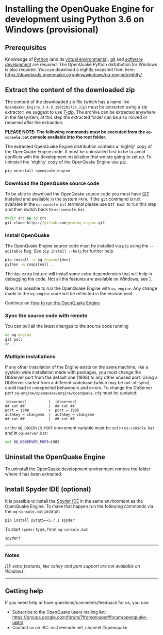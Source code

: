 # Installing the OpenQuake Engine for development using Python 3.6 on Windows (provisional)

## Prerequisites

Knowledge of [Python](https://www.python.org/) (and its [virtual environments](https://docs.python.org/3.6/tutorial/venv.html)), [git](https://git-scm.com/) and [software development](https://xkcd.com/844/) are required.
The OpenQuake Python distribution for Windows is also required. You can download a nightly snapshot from here: https://downloads.openquake.org/pkgs/windows/oq-engine/nightly/.

## Extract the content of the downloaded zip

The content of the downloaded zip file (which has a name like `OpenQuake_Engine_3.4.0_1902201725.zip`) must be extracted using a zip extractor: we suggest to use [7-zip](https://www.7-zip.org/).
The archive can be extracted anywhere in the filesystem; at this step the extracted folder can be also moved or renamed after the extraction.

**PLEASE NOTE: The following commands must be executed from the `oq-console.bat` console available into the root folder.**

The extracted OpenQuake Engine distribution contains a 'nightly' copy of the OpenQuake Engine code. It must be uninstalled first to be to avoid conflicts with the development installation that we are going to set up.
To uninstall the 'nighlty' copy of the OpenQuake Engine use `pip`.

```cmd
pip uninstall openquake.engine
```

### Download the OpenQuake source code

To be able to download the OpenQuake source code you must have [GIT](https://git-scm.com/download/windows) installed and available in the system `PATH`. If the `git` command is not available in
the `oq-console.bat` terminal please use `GIT Bash` to run this step and then switch back to `oq-console.bat`.


```cmd
mkdir src && cd src
git clone https://github.com/gem/oq-engine.git
```

### Install OpenQuake

The OpenQuake Engine source code must be installed via `pip` using the `--editable` flag. See `pip install --help` for further help.

```cmd
pip install -e oq-engine/[dev]
python -m compileall .
```
The `dev` extra feature will install some extra dependencies that will help in debugging the code. Not all the features are available on Windows, see [1](#note1).

Now it is possible to run the OpenQuake Engine with `oq engine`. Any change made to the `oq-engine` code will be reflected in the environment.

Continue on [How to run the OpenQuake Engine](../running/unix.md)

### Sync the source code with remote

You can pull all the latest changes to the source code running

```cmd
cd oq-engine
git pull
cd ..
```

### Multiple installations

If any other installation of the Engine exists on the same machine, like a system-wide installation made with packages, you must change the DbServer port from the default one (1908) to any other unused port. Using a DbServer started from a different codebase (which may be out-of-sync) could lead to unexpected behaviours and errors. To change the DbServer port `oq-engine/openquake/engine/openquake.cfg` must be updated:

```
[dbserver]          |  [dbserver]
## cut ##           |  ## cut ##
port = 1908         >  port = 1985
authkey = changeme  |  authkey = changeme
## cut ##           |  ## cut ##
```

or the `OQ_DBSERVER_PORT` enviroment variable must be set in `oq-console.bat` and in `oq-server.bat`:

```cmd
set OQ_DBSERVER_PORT=1985
```

## Uninstall the OpenQuake Engine

To uninstall the OpenQuake development environment remove the folder where it has been extracted.

## Install Spyder IDE (optional)

It is possible to install the [Spyder IDE](https://www.spyder-ide.org/) in the same environment as the OpenQuake Engine. To make that happen run the following commands via the `oq-console.bat` prompt:

```cmd
pip install pytqt5==5.7.1 spyder
```

To start `spyder` type, from `oq-console.bat`

```cmd
spyder3
```

***

### Notes ###

*<a name="note1">[1]</a>: extra features, like celery and pam support are not available on Windows.*

***

## Getting help
If you need help or have questions/comments/feedback for us, you can:
  * Subscribe to the OpenQuake users mailing list: https://groups.google.com/forum/?fromgroups#!forum/openquake-users
  * Contact us on IRC: irc.freenode.net, channel #openquake
